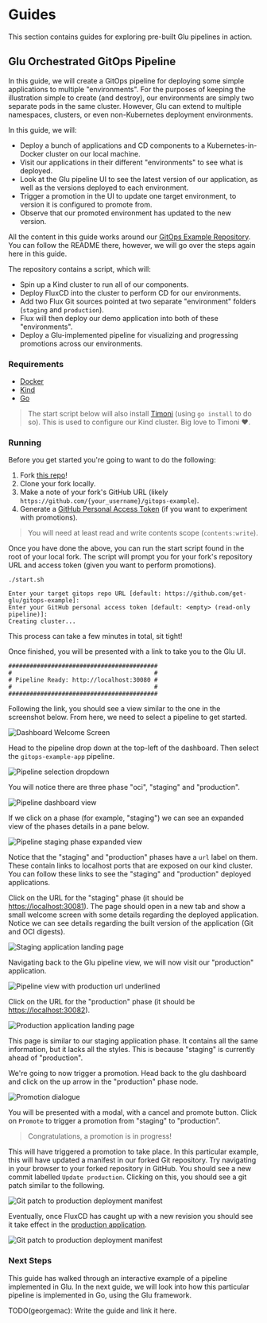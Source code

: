 # Guides

This section contains guides for exploring pre-built Glu pipelines in action.

## Glu Orchestrated GitOps Pipeline

In this guide, we will create a GitOps pipeline for deploying some simple applications to multiple "environments".
For the purposes of keeping the illustration simple to create (and destroy), our environments are simply two separate pods in the same cluster. However, Glu can extend to multiple namespaces, clusters, or even non-Kubernetes deployment environments.

In this guide, we will:

- Deploy a bunch of applications and CD components to a Kubernetes-in-Docker cluster on our local machine.
- Visit our applications in their different "environments" to see what is deployed.
- Look at the Glu pipeline UI to see the latest version of our application, as well as the versions deployed to each environment.
- Trigger a promotion in the UI to update one target environment, to version it is configured to promote from.
- Observe that our promoted environment has updated to the new version.

All the content in this guide works around our [GitOps Example Repository](https://github.com/get-glu/gitops-example).
You can follow the README there, however, we will go over the steps again here in this guide.

The repository contains a script, which will:

- Spin up a Kind cluster to run all of our components.
- Deploy FluxCD into the cluster to perform CD for our environments.
- Add two Flux Git sources pointed at two separate "environment" folders (`staging` and `production`).
- Flux will then deploy our demo application into both of these "environments".
- Deploy a Glu-implemented pipeline for visualizing and progressing promotions across our environments.

### Requirements

- [Docker](https://www.docker.com/)
- [Kind](https://kind.sigs.k8s.io/)
- [Go](https://go.dev/)

> The start script below will also install [Timoni](https://timoni.sh/) (using `go install` to do so).
> This is used to configure our Kind cluster.
> Big love to Timoni :heart:.

### Running

Before you get started you're going to want to do the following:

1. Fork [this repo](https://github.com/get-glu/gitops-example)!
2. Clone your fork locally.
3. Make a note of your fork's GitHub URL (likely `https://github.com/{your_username}/gitops-example`).
4. Generate a [GitHub Personal Access Token](https://docs.github.com/en/authentication/keeping-your-account-and-data-secure/managing-your-personal-access-tokens) (if you want to experiment with promotions).

> You will need at least read and write contents scope (`contents:write`).

Once you have done the above, you can run the start script found in the root of your local fork.
The script will prompt you for your fork's repository URL and access token (given you want to perform promotions).

```console
./start.sh

Enter your target gitops repo URL [default: https://github.com/get-glu/gitops-example]:
Enter your GitHub personal access token [default: <empty> (read-only pipeline)]:
Creating cluster...
```

This process can take a few minutes in total, sit tight!

Once finished, you will be presented with a link to take you to the Glu UI.

```console
##########################################
#                                        #
# Pipeline Ready: http://localhost:30080 #
#                                        #
##########################################
```

Following the link, you should see a view similar to the one in the screenshot below.
From here, we need to select a pipeline to get started.

<img src="/images/guides/gitops-pipeline/dashboard-welcome.png" alt="Dashboard Welcome Screen" />

Head to the pipeline drop down at the top-left of the dashboard.
Then select the `gitops-example-app` pipeline.

<img src="/images/guides/gitops-pipeline/pipeline-selection-dropdown.png" alt="Pipeline selection dropdown" />

You will notice there are three phase "oci", "staging" and "production".

<img src="/images/guides/gitops-pipeline/pipeline-dashboard-view.png" alt="Pipeline dashboard view" />

If we click on a phase (for example, "staging") we can see an expanded view of the phases details in a pane below.

<img src="/images/guides/gitops-pipeline/pipeline-staging-phase.png" alt="Pipeline staging phase expanded view" />

Notice that the "staging" and "production" phases have a `url` label on them.
These contain links to localhost ports that are exposed on our kind cluster.
You can follow these links to see the "staging" and "production" deployed applications.

Click on the URL for the "staging" phase (it should be [https://localhost:30081](https://localhost:30081)).
The page should open in a new tab and show a small welcome screen with some details regarding the deployed application.
Notice we can see details regarding the built version of the application (Git and OCI digests).

<img src="/images/guides/gitops-pipeline/application-landing-page-staging.png" alt="Staging application landing page" />

Navigating back to the Glu pipeline view, we will now visit our "production" application.

<img src="/images/guides/gitops-pipeline/pipeline-production-phase.png" alt="Pipeline view with production url underlined" />

Click on the URL for the "production" phase (it should be [https://localhost:30082](https://localhost:30082)).

<img src="/images/guides/gitops-pipeline/application-landing-page-production.png" alt="Production application landing page" />

This page is similar to our staging application phase.
It contains all the same information, but it lacks all the styles.
This is because "staging" is currently ahead of "production".

We're going to now trigger a promotion.
Head back to the glu dashboard and click on the up arrow in the "production" phase node.

<img src="/images/guides/gitops-pipeline/pipeline-promotion-modal.png" alt="Promotion dialogue" />

You will be presented with a modal, with a cancel and promote button.
Click on `Promote` to trigger a promotion from "staging" to "production".

> Congratulations, a promotion is in progress!

This will have triggered a promotion to take place.
In this particular example, this will have updated a manifest in our forked Git repository.
Try navigating in your browser to your forked repository in GitHub.
You should see a new commit labelled `Update production`.
Clicking on this, you should see a git patch similar to the following.

<img src="/images/guides/gitops-pipeline/git-diff-production.png" alt="Git patch to production deployment manifest" />

Eventually, once FluxCD has caught up with a new revision you should see it take effect in the [production application](https://localhost:30082).

<img src="/images/guides/gitops-pipeline/application-landing-page-production-promoted.png" alt="Git patch to production deployment manifest" />

### Next Steps

This guide has walked through an interactive example of a pipeline implemented in Glu.
In the next guide, we will look into how this particular pipeline is implemented in Go, using the Glu framework.

TODO(georgemac): Write the guide and link it here.
